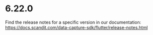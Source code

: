 
# 6.22.0

Find the release notes for a specific version in our documentation: https://docs.scandit.com/data-capture-sdk/flutter/release-notes.html
